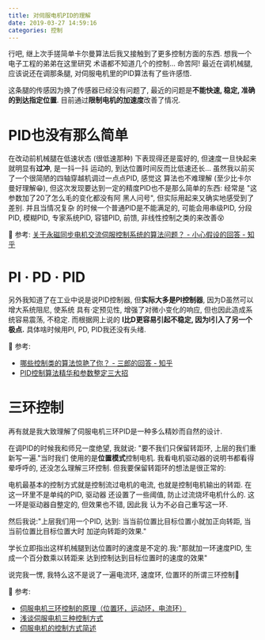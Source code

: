 ```yaml
---
title: 对伺服电机PID的理解
date: 2019-03-27 14:59:16
categories: 控制
---
```


行吧, 继上次手搓简单卡尔曼算法后我又接触到了更多控制方面的东西. 想我一个电子工程的弟弟在这里研究
术语都不知道几个的控制... 命苦阿!
最近在调机械腿, 应该说还在调那条腿, 对伺服电机里的PID算法有了些许感悟.

这条腿的传感因为换了传感器已经没有问题了, 最近的问题是**不能快速, 稳定, 准确的到达指定位置**.
目前通过**限制电机的加速度**改善了情况.

# PID也没有那么简单

在改动前机械腿在低速状态 (很低速那种) 下表现得还是蛮好的, 但速度一旦快起来就明显有**过冲**, 是一抖一抖
运动的, 到达位置时间反而比低速还长... 虽然我以前买了一个很简陋的四轴穿越机调过一点点PID, 感觉这
算法也不难理解 (至少比卡尔曼好理解😁), 但这次发现要达到一定的精度PID也不是那么简单的东西: 经常是
 "这参数加了20了怎么毛的变化都没有阿 黑人问号", 但实际用起来又确实地感受到了差别. 并且当情况复杂
 的时候一个普通PID是不能满足的, 可能会用串级PID, 分段PID, 模糊PID, 专家系统PID, 容错PID,
 前馈, 非线性控制之类的来改善😵

🔗 参考: [关于永磁同步电机交流伺服控制系统的算法问题？ - 小心假设的回答 - 知乎](https://www.zhihu.com/question/22603676/answer/28847509)

# PI · PD · PID

另外我知道了在工业中说是说PID控制器, 但**实际大多是PI控制器**, 因为D虽然可以增大系统阻尼, 使系统
具有·定预见性, 增强了对微小变化的响应, 但也因此造成系统容易震荡, 不稳定. 而根据网上说的
**I比D更容易引起不稳定, 因为I引入了另一个极点.** 具体啥时候用PI, PD, PID我还没有头绪.

🔗 参考:
- [哪些控制类的算法惊艳了你？ - 三郎的回答 - 知乎](https://www.zhihu.com/question/26944678/answer/44687208)
- [PID控制算法精华和参数整定三大招](http://www.sohu.com/a/155185294_464086)

# 三环控制

再有就是我大致理解了伺服电机三环PID是一种多么精妙而自然的设计.

在调PID的时候我和师兄一度绝望, 我就说: "要不我们只保留转距环, 上层的我们重新写一遍."当时我们
使用的是**位置模式**控制电机. 我看电机驱动器的说明书都看得晕呼呼的, 还没怎么理解三环控制.
但我要保留转距环的想法是很正常的:

电机最基本的控制方式就是控制流过电机的电流, 也就是控制电机输出的转距. 在这一环里不是单纯的PID,
驱动器 还设置了一些阈值, 防止过流烧坏电机什么的. 这一环是驱动器自整定的, 但效果也不错, 因此我
认为不必自己重写这一环.

然后我说:"上层我们用一个PID, 达到: 当当前位置比目标位置小就加正向转距, 当当前位置比目标位置大时
加逆向转距的效果."

学长立即指出这样机械腿到达位置时的速度是不定的.我:"那就加一环速度PID, 生成一个百分数乘以转距来
达到控制达到目标位置时的速度的效果"

说完我一愣, 我特么这不是说了一遍电流环, 速度环, 位置环的所谓三环控制🐴

🔗 参考:

- [伺服电机三环控制的原理（位置环，运动环，电流环）](http://www.voidcn.com/article/p-hxjakzgh-pw.html)
- [浅谈伺服电机三种控制方式](https://blog.csdn.net/Andy20081251/article/details/79457911)
- [伺服电机的控制方式简述](https://zhuanlan.zhihu.com/p/21311021)